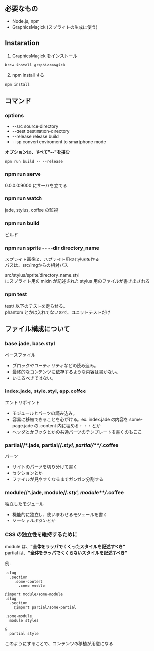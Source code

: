 ## 必要なもの
* Node.js, npm
* GraphicsMagick (スプライトの生成に使う)

## Instaration

1. GraphicsMagick をインストール
  ```sh
  brew install graphicsmagick
  ```

2. npm install する
  ```
  npm install
  ```

## コマンド

### options

* --src source-directory
* --dest destination-directory
* --release release build
* --sp convert enviroment to smartphone mode

**オプションは、すべて"--"を挟む**

```
npm run build -- --release
```

### npm run serve

0.0.0.0:9000 にサーバを立てる

### npm run watch

jade, stylus, coffee の監視

### npm run build

ビルド  

### npm run sprite -- --dir directory_name

スプライト画像と、スプライト用のstylusを作る  
パスは、src/imgからの相対パス  

src/stylus/sprite/directory_name.styl  
にスプライト用の mixin が記述された stylus 用のファイルが書き出される  

### npm test

test/ 以下のテストを走らせる。  
phantom とかは入れてないので、ユニットテストだけ

## ファイル構成について

### base.jade, base.styl

ベースファイル
* ブロックやユーティリティなどの読み込み。  
* 最終的なコンテンツに依存するような内容は書かない。  
* いじるべきではない。

### index.jade, style.styl, app.coffee

エントリポイント  
* モジュールとパーツの読み込み。
* 容易に移植できることを心がける。ex. index.jade の内容を some-page.jade の .content 内に埋める・・・とか
* ヘッダとかフッタとかの共通パーツのテンプレートを書くのもここ

### partial/**/*.jade, partial/**/*.styl, partial/**/*.coffee

パーツ

* サイトのパーツを切り分けて書く
* セクションとか
* ファイルが見やすくなるまでガンガン分割する

### module/**/*.jade, module/**/*.styl, module**/*.coffee

独立したモジュール
* 機能的に独立し、使いまわせるモジュールを書く
* ソーシャルボタンとか

### CSS の独立性を維持するために

module は、**"全体をラッパでくくったスタイルを記述すべき"**  
partial は、**"全体をラッパでくくらないスタイルを記述すべき"**

例:
```jade
.slug
  .section
    .some-content
      .some-module
```

```style.styl
@import module/some-module
.slug
  .section
    @import partial/some-partial
```

```module/some-module.styl
.some-module
  module styles
```

```partial/some-partial.styl
&
  partial style
```

このようにすることで、コンテンツの移植が用意になる
